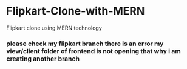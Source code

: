 # Flipkart-Clone-with-MERN
Flipkart clone using MERN technology


### please check my flipkart branch there is an error my view/client folder of frontend is not opening that why i am creating another branch
